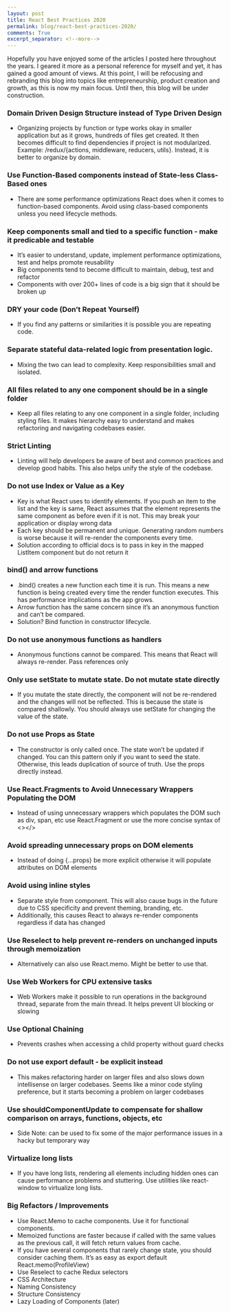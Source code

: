 ```yaml
---
layout: post
title: React Best Practices 2020
permalink: blog/react-best-practices-2020/
comments: True
excerpt_separator: <!--more-->
---
```


Hopefully you have enjoyed some of the articles I posted here throughout the years. I geared it more as a personal reference for myself and yet, it has gained a good amount of views. At this point, I will be refocusing and rebranding this blog into topics like entrepreneurship, product creation and growth, as this is now my main focus. Until then, this blog will be under construction. 

### Domain Driven Design Structure instead of Type Driven Design
- Organizing projects by function or type works okay in smaller application but as it grows, hundreds of files get created. It then becomes difficult to find dependencies if project is not modularized. Example: /redux/{actions, middleware, reducers, utils}. Instead, it is better to organize by domain.

### Use Function-Based components instead of State-less Class-Based ones

- There are some performance optimizations React does when it comes to function-based components. Avoid using class-based components unless you need lifecycle methods.

### Keep components small and tied to a specific function - make it predicable and testable

-	It’s easier to understand, update, implement performance optimizations, test and helps promote reusability
-	Big components tend to become difficult to maintain, debug, test and refactor
-	Components with over 200+ lines of code is a big sign that it should be broken up

### DRY your code (Don’t Repeat Yourself)

- If you find any patterns or similarities it is possible you are repeating code.

### Separate stateful data-related logic from presentation logic.

- Mixing the two can lead to complexity. Keep responsibilities small and isolated.

### All files related to any one component should be in a single folder

- Keep all files relating to any one component in a single folder, including styling files. It makes hierarchy easy to understand and makes refactoring and navigating codebases easier.

### Strict Linting

- Linting will help developers be aware of best and common practices and develop good habits. This also helps unify the style of the codebase.

### Do not use Index or Value as a Key

- Key is what React uses to identify elements. If you push an item to the list and the key is same, React assumes that the element represents the same component as before even if it is not. This may break your application or display wrong data
- Each key should be permanent and unique. Generating random numbers is worse because it will re-render the components every time.
- Solution according to official docs is to pass in key in the mapped ListItem component but do not return it

### bind() and arrow functions

- .bind() creates a new function each time it is run. This means a new function is being created every time the render function executes. This has performance implications as the app grows.
- Arrow function has the same concern since it’s an anonymous function and can’t be compared.
- Solution? Bind function in constructor lifecycle.

### Do not use anonymous functions as handlers

- Anonymous functions cannot be compared. This means that React will always re-render. Pass references only

### Only use setState to mutate state. Do not mutate state directly

- If you mutate the state directly, the component will not be re-rendered and the changes will not be reflected. This is because the state is compared shallowly. You should always use setState for changing the value of the state.

### Do not use Props as State

- The constructor is only called once. The state won’t be updated if changed. You can this pattern only if you want to seed the state. Otherwise, this leads duplication of source of truth. Use the props directly instead.

### Use React.Fragments to Avoid Unnecessary Wrappers Populating the DOM

- Instead of using unnecessary wrappers which populates the DOM such as div, span, etc use React.Fragment or use the more concise syntax of <></>

### Avoid spreading unnecessary props on DOM elements

- Instead of doing {...props} be more explicit otherwise it will populate attributes on DOM elements

### Avoid using inline styles

- Separate style from component. This will also cause bugs in the future due to CSS specificity and prevent theming, branding, etc.
- Additionally, this causes React to always re-render components regardless if data has changed

### Use Reselect to help prevent re-renders on unchanged inputs through memoization

- Alternatively can also use React.memo. Might be better to use that.

### Use Web Workers for CPU extensive tasks

- Web Workers make it possible to run operations in the background thread, separate from the main thread. It helps prevent UI blocking or slowing

### Use Optional Chaining

- Prevents crashes when accessing a child property without guard checks

### Do not use export default - be explicit instead

- This makes refactoring harder on larger files and also slows down intellisense on larger codebases. Seems like a minor code styling preference, but it starts becoming a problem on larger codebases

### Use shouldComponentUpdate to compensate for shallow comparison on arrays, functions, objects, etc

- Side Note: can be used to fix some of the major performance issues in a hacky but temporary way

### Virtualize long lists

- If you have long lists, rendering all elements including hidden ones can cause performance problems and stuttering. Use utilities like react-window to virtualize long lists.

### Big Refactors / Improvements

- Use React.Memo to cache components. Use it for functional components.
- Memoized functions are faster because if called with the same values as the previous call, it will fetch return values from cache.
- If you have several components that rarely change state, you should consider caching them. It’s as easy as export default React.memo(ProfileView)
- Use Reselect to cache Redux selectors
- CSS Architecture
- Naming Consistency
- Structure Consistency
- Lazy Loading of Components (later)
